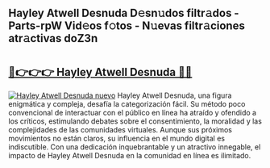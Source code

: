 ## Hayley Atwell Desnuda D𝚎sn𝚞dos filtr𝚊dos - Parts-rpW Vid𝚎os f𝚘tos - N𝚞evas filtr𝚊ciones atr𝚊ctivas doZ3n

# <h2><a href="http://mbe6ug.tromn.icu/?c=Hayley+Atwell+Desnuda">🔗👉👉👉 Hayley Atwell Desnuda 🔗🔗</a></h2>

[![Hayley Atwell Desnuda nuevo](https://i.imgur.com/pEAQMta.gif)](http://mbe6ug.tromn.icu/?c=Hayley+Atwell+Desnuda)
Hayley Atwell Desnuda, una figura enigmática y compleja, desafía la categorización fácil. Su método poco convencional de interactuar con el público en línea ha atraído y ofendido a los críticos, estimulando debates sobre el consentimiento, la moralidad y las complejidades de las comunidades virtuales. Aunque sus próximos movimientos no están claros, su influencia en el mundo digital es indiscutible. Con una dedicación inquebrantable y un atractivo innegable, el impacto de Hayley Atwell Desnuda en la comunidad en línea es ilimitado.

